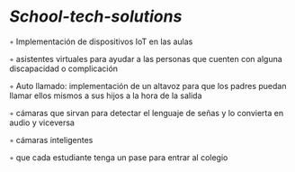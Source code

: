 # ***School-tech-solutions***

 ◦ Implementación de dispositivos IoT en las aulas

 ◦ asistentes virtuales para ayudar a las personas que cuenten con alguna discapacidad o complicación

 ◦ Auto llamado: implementación de un altavoz para que los padres puedan llamar ellos mismos a sus hijos a la hora de la salida

 ◦ cámaras que sirvan para detectar el lenguaje de señas y lo convierta en audio y viceversa

 ◦ cámaras inteligentes
 
 ◦ que cada estudiante tenga un pase para entrar al colegio
